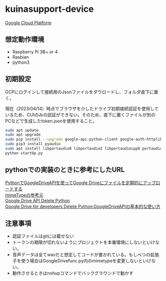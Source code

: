 # kuinasupport-device
[Google Cloud Platform](https://console.cloud.google.com/getting-started)
## 想定動作環境
- Raspberry Pi 3B+ or 4
- Rasbian
- python3

## 初期設定
GCPにログインして接続用のJsonファイルをダウロードし、フォルダ直下に置く。

現在（2023/04/14）時点でブラウザを介したドライブ初期接続認証を使用しているため、CUIのみの認証ができない。そのため、直下に置くファイルが別のPCなどで生成したtoken.jsonを使用すること。

~~~bash
sudo apt update 
sudo apt upgrade
sudo pip install --upgrade google-api-python-client google-auth-httplib2 google-auth-oauthlib oauth2client
sudo pip3 install pyaudio
sudo apt install libportaudio0 libportaudio2 libportaudiocpp0 portaudio19-dev
python startUp.py
~~~


## pythonでの実装のときに参考にしたURL
[PythonでGoogleDriveAPIを使ってGoogle Driveにファイルを定期的にアップロードする](https://qiita.com/munaita_/items/d03b67b74868c3e4fb2d)  
[mimeTypeの参考元](https://www.tagindex.com/html5/basic/mimetype.html)  
[Google Drive API Delete Python](https://stackoverflow.com/questions/54131041/google-drive-api-delete-python)  
[Google Drive for developers Delete ](https://developers.google.com/drive/api/v2/reference/files/delete)
[Python:GoogleDriveAPIの基本的な使い方](https://zenn.dev/wtkn25/articles/python-googledriveapi-operation)


## 注意事項 
- 認証ファイルはgitには載せない
- トークンの期限が切れないようにプロジェクトを本番環境にしないといけない。
- 音声データは全てwavだと想定してコードが書かれている。もしべつの拡張子を使う場合はGoogleDrivefunc.py内のmimetypeを変更しないといけない。
- 動作させるときはnohupコマンドでバックグラウンドで動かす

